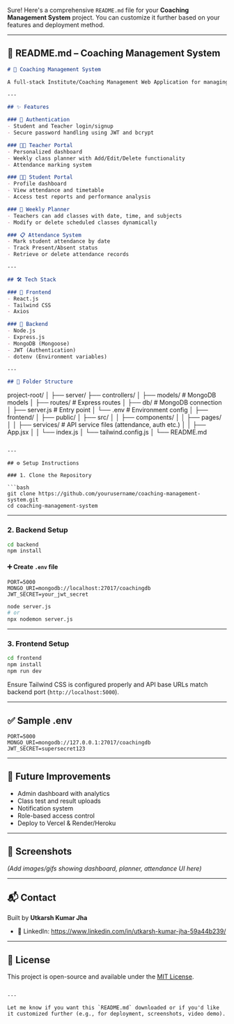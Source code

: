 Sure! Here's a comprehensive `README.md` file for your **Coaching Management System** project. You can customize it further based on your features and deployment method.

---

## 📘 README.md – Coaching Management System

```markdown
# 🏫 Coaching Management System

A full-stack Institute/Coaching Management Web Application for managing teachers, students, class schedules, and attendance. Built using **React.js**, **Node.js**, **Express.js**, and **MongoDB** with **Tailwind CSS** for styling.

---

## ✨ Features

### 🔐 Authentication
- Student and Teacher login/signup
- Secure password handling using JWT and bcrypt

### 👨‍🏫 Teacher Portal
- Personalized dashboard
- Weekly class planner with Add/Edit/Delete functionality
- Attendance marking system

### 👨‍🎓 Student Portal
- Profile dashboard
- View attendance and timetable
- Access test reports and performance analysis

### 📅 Weekly Planner
- Teachers can add classes with date, time, and subjects
- Modify or delete scheduled classes dynamically

### 📋 Attendance System
- Mark student attendance by date
- Track Present/Absent status
- Retrieve or delete attendance records

---

## 🛠 Tech Stack

### 🔹 Frontend
- React.js
- Tailwind CSS
- Axios

### 🔹 Backend
- Node.js
- Express.js
- MongoDB (Mongoose)
- JWT (Authentication)
- dotenv (Environment variables)

---

## 📁 Folder Structure

```

project-root/
│
├── server/
    ├── controllers/
│   ├── models/             # MongoDB models
│   ├── routes/             # Express routes
│   ├── db/                 # MongoDB connection
│   ├── server.js           # Entry point
│   └── .env                # Environment config
│
├── frontend/
│   ├── public/
│   ├── src/
│   │   ├── components/
│   │   ├── pages/
│   │   ├── services/       # API service files (attendance, auth etc.)
│   │   ├── App.jsx
│   │   └── index.js
│   └── tailwind.config.js
│
└── README.md

````

---

## ⚙️ Setup Instructions

### 1. Clone the Repository

```bash
git clone https://github.com/yourusername/coaching-management-system.git
cd coaching-management-system
````

---

### 2. Backend Setup

```bash
cd backend
npm install
```

#### ➕ Create `.env` file

```env
PORT=5000
MONGO_URI=mongodb://localhost:27017/coachingdb
JWT_SECRET=your_jwt_secret
```

```bash
node server.js
# or
npx nodemon server.js
```

---

### 3. Frontend Setup

```bash
cd frontend
npm install
npm run dev
```

Ensure Tailwind CSS is configured properly and API base URLs match backend port (`http://localhost:5000`).

---

## ✅ Sample .env

```env
PORT=5000
MONGO_URI=mongodb://127.0.0.1:27017/coachingdb
JWT_SECRET=supersecret123
```

---

## 🚀 Future Improvements

* Admin dashboard with analytics
* Class test and result uploads
* Notification system
* Role-based access control
* Deploy to Vercel & Render/Heroku

---

## 📸 Screenshots

*(Add images/gifs showing dashboard, planner, attendance UI here)*

---

## 📬 Contact

Built by **Utkarsh Kumar Jha**

* 🔗 LinkedIn: https://www.linkedin.com/in/utkarsh-kumar-jha-59a44b239/


---

## 📄 License

This project is open-source and available under the [MIT License](LICENSE).

```

---

Let me know if you want this `README.md` downloaded or if you'd like it customized further (e.g., for deployment, screenshots, video demo).
```
